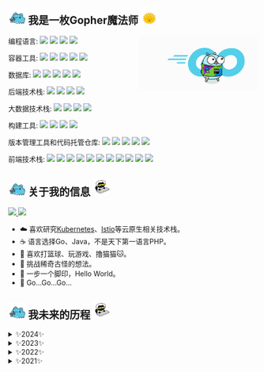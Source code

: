 ## <img src="./images/capoo-bugcat.gif" width="35px"/> 我是一枚Gopher魔法师 <img src="./images/blob-sun.gif" width="35px"/>

<img src="./images/gopher.gif" width="240px" align="right">

编程语言: <a><img src="https://img.shields.io/badge/-Go-00ADD8?style=flat&logo=go&labelColor=F0F8FF"/></a> <a><img src="https://img.shields.io/badge/-C++-00427E?style=flat&logo=cplusplus&labelColor=F0F8FF&logoColor=632370"/></a> <a><img src="https://img.shields.io/badge/-Koltin-7E51FE?style=flat&logo=kotlin&labelColor=F0F8FF"/></a> <a><img src="https://img.shields.io/badge/-Python-204563?style=flat&logo=python&labelColor=F0F8FF"/></a>

容器工具: <a><img src="https://img.shields.io/badge/-Kubernetes-2F6ADE?style=flat&logo=Kubernetes&labelColor=F0F8FF"/></a> <a><img src="https://img.shields.io/badge/-Istio-4169AA?style=flat&logo=Istio&labelColor=F0F8FF"/></a> <a><img src="https://img.shields.io/badge/-Podman-842B9B?style=flat&logo=Podman&labelColor=F0F8FF&logoColor=842B9B"/></a> <a><img src="https://img.shields.io/badge/-Docker-2592E5?style=flat&logo=docker&labelColor=F0F8FF"/></a> <a><img src="https://img.shields.io/badge/-Containerd-BABABA?style=flat&logo=containerd&labelColor=F0F8FF&logoColor=363636"/></a>

数据库: <a><img src="https://img.shields.io/badge/-Apache Cassandra-1287B1?style=flat&logo=apachecassandra&labelColor=F0F8FF"/></a> <a><img src="https://img.shields.io/badge/-PostgreSQL-336790?style=flat&logo=postgresql&labelColor=F0F8FF&logoColor=2E638B"/></a> <a><img src="https://img.shields.io/badge/-MySQL-3D6E93?style=flat&logo=mysql&labelColor=F0F8FF"/></a> <a><img src="https://img.shields.io/badge/-Redis-DC382D?style=flat&logo=Redis&labelColor=F0F8FF"/></a> <a><img src="https://img.shields.io/badge/-MongoDB-47A248?style=flat&logo=mongodb&labelColor=F0F8FF"/></a>

后端技术栈: <a><img src="https://img.shields.io/badge/-Gin-008ECF?style=flat&logo=gin&labelColor=F0F8FF"/></a> <a><img src="https://img.shields.io/badge/-Spring-6DB33F?style=flat&logo=spring&labelColor=F0F8FF"/></a> <a><img src="https://img.shields.io/badge/-Spring Boot-6DB33F?style=flat&logo=springboot&labelColor=F0F8FF"/></a> <a><img src="https://img.shields.io/badge/-Spring Security-6DB33F?style=flat&logo=springsecurity&labelColor=F0F8FF"/></a>

大数据技术栈: <a><img src="https://img.shields.io/badge/-Apache Flink-E6526F?style=flat&logo=apacheflink&labelColor=F0F8FF"/></a> <a><img src="https://img.shields.io/badge/-Apache Spark-E25A1C?style=flat&logo=apachespark&labelColor=F0F8FF"/></a> <a><img src="https://img.shields.io/badge/-Apache Kafka-231F20?style=flat&logo=apachekafka&labelColor=F0F8FF&logoColor=231F20"/></a> <a><img src="https://img.shields.io/badge/-Apache Hadoop-66CCFF?style=flat&logo=apachehadoop&labelColor=F0F8FF"/></a>

构建工具: <a><img src="https://img.shields.io/badge/-Gradle-02303A?style=flat&logo=gradle&labelColor=F0F8FF&logoColor=02303A"/></a> <a><img src="https://img.shields.io/badge/-Apache Maven-C71A36?style=flat&logo=apachemaven&labelColor=F0F8FF&logoColor=C71A36"/></a> <a><img src="https://img.shields.io/badge/-Vite-646CFF?style=flat&logo=vite&labelColor=F0F8FF"/></a> <a><img src="https://img.shields.io/badge/-Webpack-8DD6F9?style=flat&logo=webpack&labelColor=F0F8FF"/></a>

版本管理工具和代码托管仓库: <a><img src="https://img.shields.io/badge/-Git-F05032?style=flat&logo=git&labelColor=F0F8FF"/></a> <a><img src="https://img.shields.io/badge/-Gitea-609926?style=flat&logo=gitea&labelColor=F0F8FF"/></a> <a><img src="https://img.shields.io/badge/-GitLab-FC6D26?style=flat&logo=gitlab&labelColor=F0F8FF"/></a> <a><img src="https://img.shields.io/badge/-GitHub-181717?style=flat&logo=github&labelColor=F0F8FF&logoColor=181717"/></a> <a><img src="https://img.shields.io/badge/-Gitee-C71D23?style=flat&logo=gitee&labelColor=F0F8FF&logoColor=C71D23"/></a>

前端技术栈: <a><img src="https://img.shields.io/badge/-HTML5-E34F26?style=flat&logo=html5&labelColor=F0F8FF"/></a> <a><img src="https://img.shields.io/badge/-CSS3-1572B6?style=flat&logo=css3&labelColor=F0F8FF&logoColor=1572B6"/></a> <a><img src="https://img.shields.io/badge/-Normalize.css-E3695F?style=flat&logo=normalizedotcss&labelColor=F0F8FF"/></a> <a><img src="https://img.shields.io/badge/-Tailwind CSS-06B6D4?style=flat&logo=tailwindcss&labelColor=F0F8FF"/></a> <a><img src="https://img.shields.io/badge/-Vue.js-4FC08D?style=flat&logo=vuedotjs&labelColor=F0F8FF"/></a> <a><img src="https://img.shields.io/badge/-React-61DAFB?style=flat&logo=react&labelColor=F0F8FF"/></a> <a><img src="https://img.shields.io/badge/-TypeScript-3178C6?style=flat&logo=typescript&labelColor=F0F8FF"/></a> <a><img src="https://img.shields.io/badge/-Node.js-339933?style=flat&logo=nodedotjs&labelColor=F0F8FF"/></a> <a><img src="https://img.shields.io/badge/-Nuxt.js-00DC82?style=flat&logo=nuxtdotjs&labelColor=F0F8FF"/></a> <a><img src="https://img.shields.io/badge/-Web3.js-F16822?style=flat&logo=web3dotjs&labelColor=F0F8FF"/></a> <a><img src="https://img.shields.io/badge/-GraphQL-E10098?style=flat&logo=graphql&labelColor=F0F8FF&logoColor=E10098"/></a>

## <img src="./images/capoo-bugcat.gif" width="35px"/> 关于我的信息 <img src="./images/giphy.webp" width="35px"/>

<a href="https://github.com/magic-gopher">
    <img src="https://github-readme-stats.vercel.app/api?username=magic-gopher&show_icons=true&theme=radical"/>
</a>

<a href="https://github.com/magic-gopher">
    <img src="https://github-readme-stats.vercel.app/api/top-langs/?username=magic-gopher&layout=compact&bg_color=1A1B27"/>
</a>

- ☁️ 喜欢研究[Kubernetes](https://kubernetes.io/)、[Istio](https://istio.io/)等云原生相关技术栈。
- ☕️ 语言选择Go、Java，不是天下第一语言PHP。
- 🏀 喜欢打篮球、玩游戏、撸猫猫🐱。
- 🤔 挑战稀奇古怪的想法。
- 👣 一步一个脚印，Hello World。
- 🔭 Go...Go...Go...

## <img src="./images/capoo-bugcat.gif" width="35px"/> 我未来的历程 <img src="./images/giphy.webp" width="35px"/>

<details>
    <summary>
    ✨2024✨
    </summary>
    🛠 bug少一点。
</details>

<details>
    <summary>
    ✨2023✨
    </summary>
    🛠 bug少一点。
</details>

<details>
    <summary>
    ✨2022✨
    </summary>
    🛠 bug少一点。
</details>

<details>
    <summary>
    ✨2021✨
    </summary>
    🛠 bug少一点。
</details>